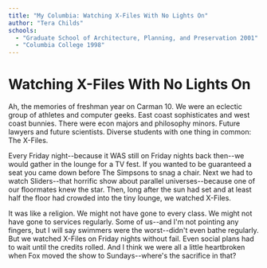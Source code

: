 ```yaml
---
title: "My Columbia: Watching X-Files With No Lights On"
author: "Tera Childs"
schools:
  - "Graduate School of Architecture, Planning, and Preservation 2001"
  - "Columbia College 1998"
---
```


# Watching X-Files With No Lights On

Ah, the memories of freshman year on Carman 10. We were an eclectic group of athletes and computer geeks. East coast sophisticates and west coast bunnies. There were econ majors and philosophy minors. Future lawyers and future scientists. Diverse students with one thing in common: The X-Files.

Every Friday night--because it WAS still on Friday nights back then--we would gather in the lounge for a TV fest. If you wanted to be guaranteed a seat you came down before The Simpsons to snag a chair. Next we had to watch Sliders--that horrific show about parallel universes--because one of our floormates knew the star. Then, long after the sun had set and at least half the floor had crowded into the tiny lounge, we watched X-Files.

It was like a religion. We might not have gone to every class. We might not have gone to services regularly. Some of us--and I'm not pointing any fingers, but I will say swimmers were the worst--didn't even bathe regularly. But we watched X-Files on Friday nights without fail. Even social plans had to wait until the credits rolled. And I think we were all a little heartbroken when Fox moved the show to Sundays--where's the sacrifice in that?
